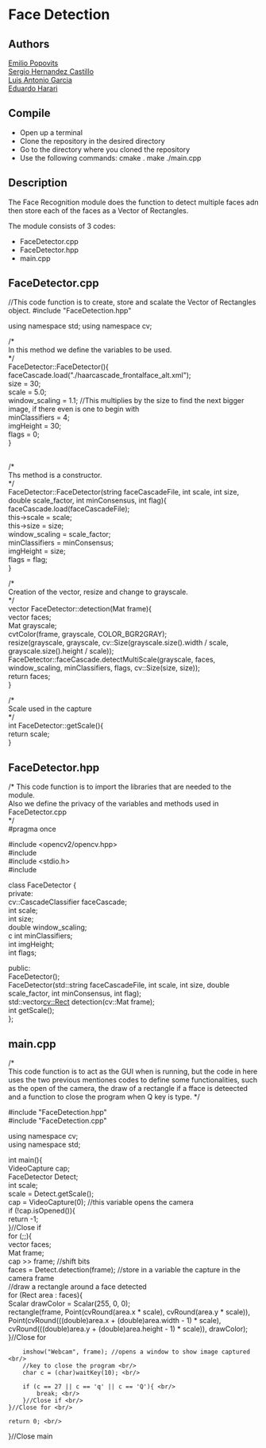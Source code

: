# Face Detection

## Authors
[Emilio Popovits](https://github.com) <br/>
[Sergio Hernandez Castillo](https://github.com/sergio-hernandez-castillo) <br/>
[Luis Antonio Garcia](https://github.com/WichoGarcia) <br/>
[Eduardo Harari](https://github.com/eduardoharari)

## Compile
- Open up a terminal
- Clone the repository in the desired directory
- Go to the directory where you cloned the repository
- Use the following commands: 
cmake .
make 
./main.cpp 

## Description
The Face Recognition module does the function to detect multiple faces adn then store each of the faces as a Vector of Rectangles.

The module consists of 3 codes:
- FaceDetector.cpp
- FaceDetector.hpp
- main.cpp

## FaceDetector.cpp

//This code function is to create, store and scalate the Vector of Rectangles object.
#include "FaceDetection.hpp"

using namespace std;
using namespace cv;


/* <br/>
In this method we define the variables to be used.<br/>
*/<br/>
FaceDetector::FaceDetector(){ <br/>
    faceCascade.load("./haarcascade_frontalface_alt.xml");<br/>
    size = 30;<br/>
    scale = 5.0;<br/>
    window_scaling = 1.1; //This multiplies by the size to find the next bigger image, if there even is one to begin with <br/>
    minClassifiers = 4;<br/>
    imgHeight = 30;<br/>
    flags = 0;<br/>
}

<br/>
/*<br/>
 Ths method is a constructor.<br/>
*/<br/>
FaceDetector::FaceDetector(string faceCascadeFile, int scale, int size, double scale_factor, int minConsensus, int flag){ <br/>
    faceCascade.load(faceCascadeFile); <br/>
    this->scale = scale; <br/>
    this->size = size;<br/>
    window_scaling = scale_factor; <br/>
    minClassifiers = minConsensus; <br/>
    imgHeight = size; <br/>
    flags = flag; <br/>
}<br/>

/* <br/>
Creation of the vector, resize and change to grayscale. <br/>
*/ <br/>
vector<Rect> FaceDetector::detection(Mat frame){ <br/>
    vector<Rect> faces; <br/>
    Mat grayscale; <br/>
    cvtColor(frame, grayscale, COLOR_BGR2GRAY); <br/>
    resize(grayscale, grayscale, cv::Size(grayscale.size().width / scale, grayscale.size().height / scale)); <br/>
    FaceDetector::faceCascade.detectMultiScale(grayscale, faces, window_scaling, minClassifiers, flags, cv::Size(size, size)); <br/>
    return faces; <br/>
} <br/>


/* <br/>
Scale used in the capture <br/>
*/ <br/>
int FaceDetector::getScale(){ <br/>
    return scale; <br/>
} <br/>

 ## FaceDetector.hpp <br/>
 /*
 This code function is to import the libraries that are needed to the module. <br/>
 Also we define the privacy of the variables and methods used in FaceDetector.cpp <br/>
 */ <br/>
 #pragma once <br/>

#include <opencv2/opencv.hpp> <br/>
#include <string> <br/>
#include <stdio.h> <br/>
#include <vector> <br/>

class FaceDetector { <br/>
private: <br/>
	cv::CascadeClassifier faceCascade; <br/>
	int scale; <br/>
	int size; <br/>
	double window_scaling; <br/>c
	int minClassifiers; <br/>
	int imgHeight; <br/>
	int flags; <br/>

public: <br/>
	FaceDetector(); <br/>
	FaceDetector(std::string faceCascadeFile, int scale, int size, double scale_factor, int minConsensus, int flag); <br/>
	std::vector<cv::Rect> detection(cv::Mat frame); <br/>
	int getScale(); <br/>
};
<br/>

 ## main.cpp <br/>
 
 /* <br/>
 This code function is to act as the GUI when is running, but the code in here uses the two previous mentiones codes to define some functionalities, such as the open of the camera, the draw of a rectangle if a fface is deteected and a function to close the program when Q key is type.
*/ <br/>


#include "FaceDetection.hpp" <br/>
#include "FaceDetection.cpp" <br/>

using namespace cv; <br/>
using namespace std; <br/>

int main(){ <br/>
    VideoCapture cap; <br/>
    FaceDetector Detect; <br/>
    int scale; <br/>
    scale = Detect.getScale(); <br/>
    cap = VideoCapture(0); //this variable opens the camera <br/>
    if (!cap.isOpened()){ <br/>
        return -1; <br/>
    }//Close if  <br/>
    for (;;){ <br/>
        vector<Rect> faces; <br/>
        Mat frame; <br/>
        cap >> frame; //shift bits <br/>
        faces = Detect.detection(frame); //store in a variable the capture in the camera frame <br/>
        //draw a rectangle around a face detected <br/>
        for (Rect area : faces){ <br/>
            Scalar drawColor = Scalar(255, 0, 0); <br/>
            rectangle(frame, Point(cvRound(area.x * scale), cvRound(area.y * scale)), <br/>
                Point(cvRound(((double)area.x + (double)area.width - 1) * scale), <br/>
                    cvRound(((double)area.y + (double)area.height - 1) * scale)), drawColor); <br/>
        }//Close for <br/>

        imshow("Webcam", frame); //opens a window to show image captured <br/>        
        //key to close the program <br/>
        char c = (char)waitKey(10); <br/>

        if (c == 27 || c == 'q' || c == 'Q'){ <br/>
            break; <br/>
        }//Close if <br/>
    }//Close for <br/>

    return 0; <br/>
}//Close main  <br/>

